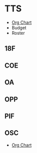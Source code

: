

# TTS

* [Org Chart](https://docs.google.com/presentation/d/10Qfq1AaQh74q76Pik99kQedvshLBo0qLWZGsH-nrV0w/edit#slide=id.g36a90c50d9_0_5)
* Budget
* Roster



## 18F




## COE



## OA



## OPP



## PIF


## OSC

* [Org Chart](https://docs.google.com/presentation/d/1PBdoJxRdcsfRAK0cSTBr0fZWhZ_BzTs7WO9O8_f-U3g/edit#slide=id.p)
